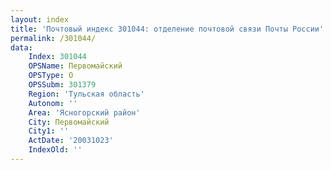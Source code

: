 ```yaml
---
layout: index
title: 'Почтовый индекс 301044: отделение почтовой связи Почты России'
permalink: /301044/
data:
    Index: 301044
    OPSName: Первомайский
    OPSType: О
    OPSSubm: 301379
    Region: 'Тульская область'
    Autonom: ''
    Area: 'Ясногорский район'
    City: Первомайский
    City1: ''
    ActDate: '20031023'
    IndexOld: ''
---
```

